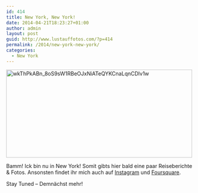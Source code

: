```yaml
---
id: 414
title: New York, New York!
date: 2014-04-21T18:23:27+01:00
author: admin
layout: post
guid: http://www.lustauffotos.com/?p=414
permalink: /2014/new-york-new-york/
categories:
  - New York
---
```

[<img class="aligncenter wp-image-415 size-full" src="http://www.lustauffotos.com/files/2014/04/wkThPkABn_8oS9sW1RBeOJxNiATeQYKCnaLqnCDlv1w-e1398101045824.png" alt="wkThPkABn_8oS9sW1RBeOJxNiATeQYKCnaLqnCDlv1w" width="500" height="237" />](http://www.lustauffotos.com/files/2014/04/wkThPkABn_8oS9sW1RBeOJxNiATeQYKCnaLqnCDlv1w.png)

Bamm! Ick bin nu in New York! Somit gibts hier bald eine paar Reiseberichte & Fotos. Ansonsten findet ihr mich auch auf [Instagram](http://instagram.com/tobitobes) und [Foursquare](https://foursquare.com/user/131807).

Stay Tuned &#8211; Demnächst mehr!